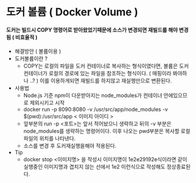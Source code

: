 # 도커 볼륨 ( Docker Volume )

#### 도커는 빌드시 COPY 명령어로 받아왔었기때문에 소스가 변경되면 재빌드를 해야 변경됨 ( 비효율적 )
- 해결방안 ( 볼륨이용 )
- 도커볼륨이란 ? 
  + COPY는 로컬의 파일을 도커 컨테이너로 복사하는 형식이였다면, 볼륨은 도커 컨테이너가 로컬의 경로에 있는 파일을 참조하는 형식이다. ( 매핑이라 봐야하나 ..? ) 이를 이용하게되면 재빌드를 하지않고 재실행만으로 변환된다.
- 사용법
  + Node.js 기준 npm이 다운받아지는 node_modules가 컨테이너 안에있으므로 제외시키고 시작
  + docker run -p 8090:8080 -v /usr/src/app/node_modules -v $(pwd):/usr/src/app < 이미지 아이디 >
  + 앞부분의 run -p <포트>는 앞서 적어놨으니 생략하고 뒤의 -v 부분은 node_modules를 생략하는 명령어이다. 이후 나오는 pwd부분은 복사할 로컬파일의 위치를 나타낸다.
  + 소스를 변경 후 도커재실행을해야 적용된다.
- Tip
  + docker stop <이미지명> 을 작성시 이미지명이 1e2e29192e식이라면 같이 실행중인 이미지명과 겹치지 않는 선에서 1e2 이런식으로 작성해도 정상종료된다.
  